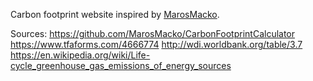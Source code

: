 Carbon footprint website inspired by [MarosMacko](https://github.com/MarosMacko).


Sources:
https://github.com/MarosMacko/CarbonFootprintCalculator
https://www.tfaforms.com/4666774
http://wdi.worldbank.org/table/3.7
https://en.wikipedia.org/wiki/Life-cycle_greenhouse_gas_emissions_of_energy_sources